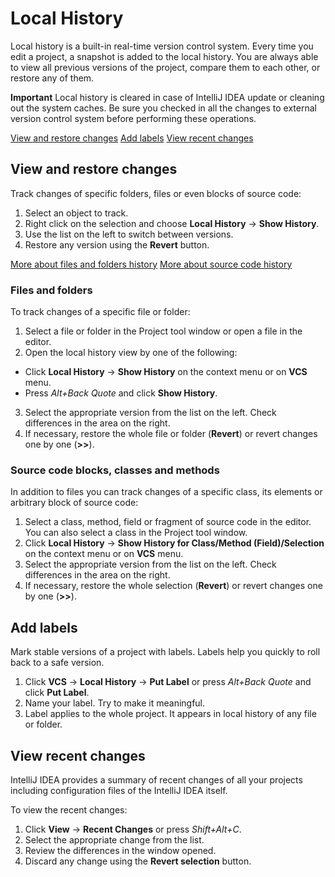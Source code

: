 # Local History

Local history is a built-in real-time version control system. Every time you edit a project, a snapshot is added to the local history. You are always able to view all previous versions of the project, compare them to each other, or restore any of them.

**Important** Local history is cleared in case of IntelliJ IDEA update or cleaning out the system caches. Be sure you checked in all the changes to external version control system before performing these operations.

[View and restore changes](view-and-restore-changes)
[Add labels](add-labels)
[View recent changes](view-recent-changes)

## View and restore changes

Track changes of specific folders, files or even blocks of source code:

1. Select an object to track.
2. Right click on the selection and choose **Local History** → **Show History**.
3. Use the list on the left to switch between versions.
4. Restore any version using the **Revert** button.

[More about files and folders history](#files-and-folders)
[More about source code history](#source-code-blocks-classesand-methods)

### Files and folders

To track changes of a specific file or folder:

1. Select a file or folder in the Project tool window or open a file in the editor.
2. Open the local history view by one of the following:
  * Click **Local History** → **Show History** on the context menu or on **VCS** menu.
  * Press *Alt+Back Quote* and click **Show History**.
3. Select the appropriate version from the list on the left. Check differences in the area on the right.
4. If necessary, restore the whole file or folder (**Revert**) or revert changes one by one (**>>**).

### Source code blocks, classes and methods

In addition to files you can track changes of a specific class, its elements or arbitrary block of source code:

1. Select a class, method, field or fragment of source code in the editor. You can also select a class in the Project tool window. 
2. Click **Local History** → **Show History for Class/Method (Field)/Selection** on the context menu or on **VCS** menu.
3. Select the appropriate version from the list on the left. Check differences in the area on the right.
4. If necessary, restore the whole selection (**Revert**) or revert changes one by one (**>>**).

## Add labels

Mark stable versions of a project with labels. Labels help you quickly to roll back to a safe version.

1. Click  **VCS** → **Local History** → **Put Label** or press *Alt+Back Quote* and click **Put Label**.
2. Name your label. Try to make it meaningful.
3. Label applies to the whole project. It appears in local history of any file or folder.

## View recent changes

IntelliJ IDEA provides a summary of recent changes of all your projects including configuration files of the IntelliJ IDEA itself.

To view the recent changes:

1. Click  **View** → **Recent Changes** or press *Shift+Alt+C*.
2. Select the appropriate change from the list.
3. Review the differences in the window opened.
4. Discard any change using the **Revert selection** button.
